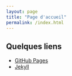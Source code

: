 ```yaml
---
layout: page
title: "Page d'accueil"
permalink: /index.html
---
```


## Quelques liens

- [GitHub Pages](https://docs.github.com/en/pages)
- [Jekyll](https://jekyllrb.com)


